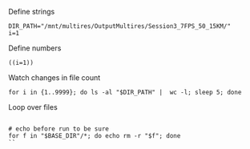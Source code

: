 Define strings

```shell
DIR_PATH="/mnt/multires/OutputMultires/Session3_7FPS_50_15KM/"
i=1
```

Define numbers

```shell
((i=1))
```

Watch changes in file count

```shell
for i in {1..9999}; do ls -al "$DIR_PATH" |  wc -l; sleep 5; done
```

Loop over files

```shell

# echo before run to be sure
for f in "$BASE_DIR"/*; do echo rm -r "$f"; done
``
